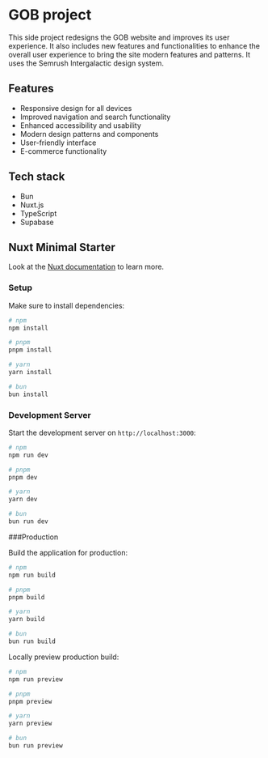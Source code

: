 # GOB project

This side project redesigns the GOB website and improves its user experience. It also includes new features and functionalities to enhance the overall user experience to bring the site modern features and patterns. It uses the Semrush Intergalactic design system.

## Features

- Responsive design for all devices
- Improved navigation and search functionality
- Enhanced accessibility and usability
- Modern design patterns and components
- User-friendly interface
- E-commerce functionality

## Tech stack

- Bun
- Nuxt.js
- TypeScript
- Supabase

## Nuxt Minimal Starter

Look at the [Nuxt documentation](https://nuxt.com/docs/getting-started/introduction) to learn more.

### Setup

Make sure to install dependencies:

```bash
# npm
npm install

# pnpm
pnpm install

# yarn
yarn install

# bun
bun install
```

### Development Server

Start the development server on `http://localhost:3000`:

```bash
# npm
npm run dev

# pnpm
pnpm dev

# yarn
yarn dev

# bun
bun run dev
```

###Production

Build the application for production:

```bash
# npm
npm run build

# pnpm
pnpm build

# yarn
yarn build

# bun
bun run build
```

Locally preview production build:

```bash
# npm
npm run preview

# pnpm
pnpm preview

# yarn
yarn preview

# bun
bun run preview
```
